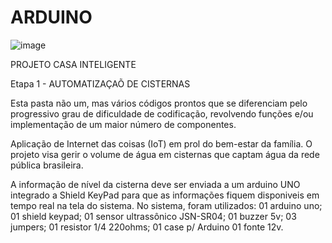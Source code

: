 # ARDUINO
 ![image](https://user-images.githubusercontent.com/63377207/111077888-9f440b00-84d1-11eb-9edf-113b854894ee.png)

PROJETO CASA INTELIGENTE

Etapa 1 - AUTOMATIZAÇAÕ DE CISTERNAS


Esta pasta não um, mas vários códigos prontos que se diferenciam pelo progressivo grau de dificuldade de codificação, revolvendo funções e/ou implementação de um maior número de   componentes.

Aplicação de Internet das coisas (IoT) em prol do bem-estar da família.
O projeto visa gerir o volume de água em cisternas que captam água da rede pública brasileira. 

A informação de nível da cisterna deve ser enviada a um arduino UNO integrado a Shield KeyPad para que as informações fiquem disponiveis em tempo real na tela do sistema. 
No sistema, foram utilizados:
01 arduino uno;
01 shield keypad;
01 sensor ultrassônico JSN-SR04;
01 buzzer 5v;
03 jumpers;
01 resistor 1/4 220ohms;
01 case p/ Arduino
01 fonte 12v.

